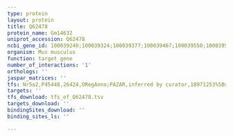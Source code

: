 ```yaml
---
type: protein
layout: protein
title: Q62478
protein_name: Gm14632
uniprot_accession: Q62478
ncbi_gene_id: 100039240;100039324;100039377;100039467;100039550;100039585;100042144;100042175;22526
organism: Mus musculus
function: target gene
number_of_interactions: '1'
orthologs: ''
jaspar_matrices: ''
tfs: Nr5a2,P45448,26424,ORegAnno;PAZAR,inferred by curator,18971253%5Buid%5D+OR+26578589%5Buid%5D,No
targets: ''
tfs_download: tfs_of_Q62478.tsv
targets_download: ''
bindingSites_download: ''
binding_sites_ls: ''

---
```

